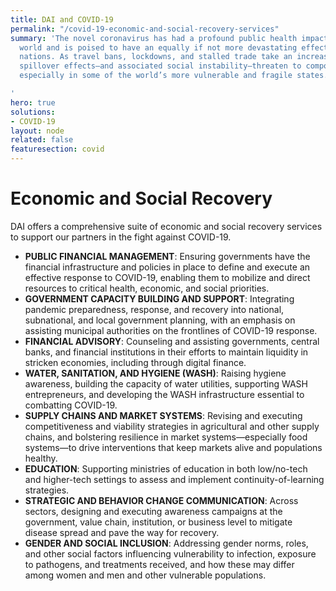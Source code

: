 ```yaml
---
title: DAI and COVID-19
permalink: "/covid-19-economic-and-social-recovery-services"
summary: 'The novel coronavirus has had a profound public health impact in the developed
  world and is poised to have an equally if not more devastating effect on developing
  nations. As travel bans, lockdowns, and stalled trade take an increasing toll, economic
  spillover effects—and associated social instability—threaten to compound the crisis,
  especially in some of the world’s more vulnerable and fragile states.

'
hero: true
solutions:
- COVID-19
layout: node
related: false
featuresection: covid
---
```


# Economic and Social Recovery

DAI offers a comprehensive suite of economic and social recovery services to support our partners in the fight against COVID-19.

* **PUBLIC FINANCIAL MANAGEMENT**: Ensuring governments have the financial infrastructure and policies in place to define and execute an effective response to COVID-19, enabling them to mobilize and direct resources to critical health, economic, and social priorities.
* **GOVERNMENT CAPACITY BUILDING AND SUPPORT**: Integrating pandemic preparedness, response, and recovery into national, subnational, and local government planning, with an emphasis on assisting municipal authorities on the frontlines of COVID-19 response.
* **FINANCIAL ADVISORY**: Counseling and assisting governments, central banks, and financial institutions in their efforts to maintain liquidity in stricken economies, including through digital finance. 
* **WATER, SANITATION, AND HYGIENE (WASH)**: Raising hygiene awareness, building the capacity of water utilities, supporting WASH entrepreneurs, and developing the WASH infrastructure essential to combatting COVID-19.
* **SUPPLY CHAINS AND MARKET SYSTEMS**: Revising and executing competitiveness and viability strategies in agricultural and other supply chains, and bolstering resilience in market systems—especially food systems—to drive interventions that keep markets alive and populations healthy.
* **EDUCATION**: Supporting ministries of education in both low/no-tech and higher-tech settings to assess and implement continuity-of-learning strategies.
* **STRATEGIC AND BEHAVIOR CHANGE COMMUNICATION**: Across sectors, designing and executing awareness campaigns at the government, value chain, institution, or business level to mitigate disease spread and pave the way for recovery.
* **GENDER AND SOCIAL INCLUSION**: Addressing gender norms, roles, and other social factors influencing vulnerability to infection, exposure to pathogens, and treatments received, and how these may differ among women and men and other vulnerable populations.


